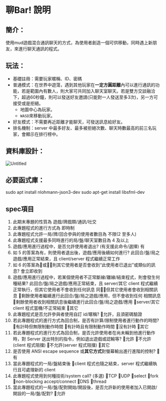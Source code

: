 # 聊Bar! 說明

## 簡介：

使用mud遊戲混合通訊聊天的方式，為使用者創造一個可供移動，同時遇上新朋友，來進行聊天通訊的程式。

## 玩法：

- 基礎註冊：需要玩家暱稱、ID、密碼
- 普通模式：在世界中遊蕩，遇到其他玩家在**一定方圓距離**內可以進行通訊的功能，若是範圍內有數人，則大家可共同加入聊天室聊天。若是雙方交談融洽下，超過60秒鐘，則可以發送好友邀請(只能對一人發送至多3次)，另一方可接受或是拒絕。
    - 地圖中心為玩家。
    - `WASD`來移動玩家。
- 好友模式：不需要再近距離才能聊天，可發送訊息給好友。
- 排名機制：server 中最多好友、最多被拒絕次數、聊天時數最高的前三名玩家，會顯示在排行榜中。

## 資料庫設計：

![Untitled](%E8%81%8ABar!%20%E8%AA%AA%E6%98%8E%2085fd45809ad34c5483a69e4fc0cc75b3/Untitled.png)


## 必要函式庫：

sudo apt install nlohmann-json3-dev
sudo apt-get install libsfml-dev

## spec項目

1. 此期末專題的性質為 
    遊戲/牌戲類/通訊/社交
2. 此專題程式的進行方式為 
    即時制 
3. 此專題程式允許一局/牌/回合參與的使用者數目為 
    不限(2 至多人)
4. 此專題程式支援最多同時進行的局/盤/聊天室數目為 
    4 及以上
5. 遊戲/應用進行過程中，是否允許使用者退出? (有支援此命令/選擇) 
    有 
6. 如 5 的答案為有，則使用者退出後，遊戲/應用後續如何進行? 
    此回合/盤/局之遊戲/應用正常結束，且 client/server 程式繼續正常工作 
7. 如 6 的答案為或，則其它使用者是否會收到“此使用者已退出”或類似的訊息? 
    會立即收到 
8. 遊戲/應用進行過程中，若某個使用者不正常斷線/離線/結束程式，則會發生何種結果? 
    此回合/盤/局之遊戲/應用正常結束，且 server/其它 client 程式繼續正常執行，但其它使用者不會收到任何訊息 
    同，但其它使用者會收到相關訊息 剩餘使用者繼續進行此回合/盤/局之遊戲/應用，但不會收到任何
相關訊息剩餘使用者收到相關訊息後繼續進行此回合/盤/局之遊戲/應用
server/其它 client 程式當機/不正常結束 其它
9. 此專題程式是否允許參與者使用自訂 id/暱稱? 允許，且須密碼驗證
10. 若此專題程式的進行方式為回合制，是否有計算/限制使用者進行動作的時間?
有計時但無限制動作時間 有計時且有限制動作時間 沒有計時 其它
11. 若此專題程式的進行方式為回合制，是否允許使用者在尚未輪到他進行動作
時，對 Server 送出特別的指令，例如退出遊戲或認輸等? 允許 不允許
(client 程式阻擋) 不允許(server 程式阻擋) 其它
12. 是否使用 ANSI escape sequence 或**其它方式**對螢幕輸出進行進階的控制? 有
13. 當此專題程式的一局/盤結束後 client 程式也隨之結束，server 程式繼續執行且可處理新的 client
14. 此專題程式使用到何種技術/system call? (多選) TCP UDP select fork
non-blocking accept/connect DNS thread
15. 當此專題程式的一局/盤/配對開始/開設後，是否允許新的使用者加入已開啟/
開設的一局/盤/配對? 允許